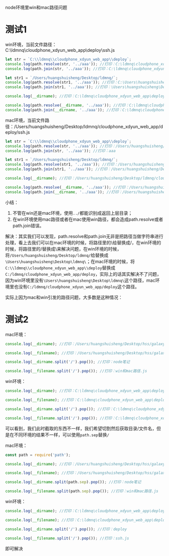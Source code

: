 node环境里win和mac路径问题

# 测试1

win环境，当前文件路径：C:\ldmnq\cloudphone_xdyun_web_app\deploy\ssh.js

```js
let str = `C:\\ldmnq\\cloudphone_xdyun_web_app\\deploy`;
console.log(path.resolve(str, '../aaa')); //打印：C:\ldmnq\cloudphone_xdyun_web_app\aaa
console.log(path.join(str, '../aaa')); //打印：C:\ldmnq\cloudphone_xdyun_web_app\aaa

let str1 = `/Users/huangshuisheng/Desktop/ldmnq/`;
console.log(path.resolve(str1, '../aaa')); //打印：C:\Users\huangshuisheng\Desktop\aaa
console.log(path.join(str1, '../aaa')); //打印：\Users\huangshuisheng\Desktop\aaa

console.log(__dirname); //打印：C:\ldmnq\cloudphone_xdyun_web_app\deploy

console.log(path.resolve(__dirname, '../aaa')); //打印：C:\ldmnq\cloudphone_xdyun_web_app\aaa
console.log(path.join(__dirname, '../aaa')); //打印：C:\ldmnq\cloudphone_xdyun_web_app\aaa
```

mac环境，当前文件路径：/Users/huangshuisheng/Desktop/ldmnq/cloudphone_xdyun_web_app/deploy/ssh.js

```js
let str = `C:\\ldmnq\\cloudphone_xdyun_web_app\\deploy`;
console.log(path.resolve(str, '../aaa')); //打印：/Users/huangshuisheng/Desktop/ldmnq/cloudphone_xdyun_web_app/aaa
console.log(path.join(str, '../aaa')); //打印：aaa

let str1 = `/Users/huangshuisheng/Desktop/ldmnq/`;
console.log(path.resolve(str1, '../aaa')); //打印：/Users/huangshuisheng/Desktop/aaa
console.log(path.join(str1, '../aaa')); //打印：/Users/huangshuisheng/Desktop/aaa

console.log(__dirname); //打印：/Users/huangshuisheng/Desktop/ldmnq/cloudphone_xdyun_web_app/deploy

console.log(path.resolve(__dirname, '../aaa')); //打印：/Users/huangshuisheng/Desktop/ldmnq/cloudphone_xdyun_web_app/aaa
console.log(path.join(__dirname, '../aaa')); //打印：/Users/huangshuisheng/Desktop/ldmnq/cloudphone_xdyun_web_app/aaa

```

小结：

1. 不管在win还是mac环境，使用`../`都能识别成返回上层目录；
2. 在win环境使用mac路径或者在mac使用win路径，都会造成path.resolve或者path.join错误。

解决：其实我们可以发现，path.resolve和path.join无非是把路径当做字符串进行处理，看上去我们可以在mac环境的时候，将路径里的\给替换成/，在win环境的时候，将路径里的/替换成\来解决问题，在win环境的时候，将`/Users/huangshuisheng/Desktop/ldmnq/`给替换成`\Users\huangshuisheng\Desktop\ldmnq\`；在mac环境的时候，将`C:\\ldmnq\\cloudphone_xdyun_web_app\\deploy`替换成`C:/ldmnq/cloudphone_xdyun_web_app/deploy`，实际上的话其实解决不了问题，因为win环境里没有`\Users\huangshuisheng\Desktop\ldmnq\`这个路径，mac环境里也没有`C:/ldmnq/cloudphone_xdyun_web_app/deploy`这个路径。

实际上因为mac和win引发的路径问题，大多数是这种情况：

# 测试2

mac环境：

```js
console.log(__dirname); //打印：/Users/huangshuisheng/Desktop/hss/galaxy-s10/study-books/node笔记

console.log(__filename); //打印：/Users/huangshuisheng/Desktop/hss/galaxy-s10/study-books/node笔记/win和mac路径.js

console.log(__dirname.split('/').pop()); //打印：node笔记

console.log(__filename.split('/').pop()); //打印：win和mac路径.js
```

win环境：

```js
console.log(__dirname); //打印：C:\ldmnq\cloudphone_xdyun_web_app\deploy

console.log(__filename); //打印：C:\ldmnq\cloudphone_xdyun_web_app\deploy\ssh.js

console.log(__dirname.split('/').pop()); //打印：C:\ldmnq\cloudphone_xdyun_web_app\deploy

console.log(__filename.split('/').pop()); //打印：C:\ldmnq\cloudphone_xdyun_web_app\deploy\ssh.js
```

可以看到，我们此时截取的东西不一样，我们希望切割然后获取目录/文件名，但是在不同环境的结果不一样，可以使用`path.sep`替换`/`

mac环境：

```js
const path = require('path');

console.log(__dirname); //打印：/Users/huangshuisheng/Desktop/hss/galaxy-s10/study-books/node笔记

console.log(__filename); //打印：/Users/huangshuisheng/Desktop/hss/galaxy-s10/study-books/node笔记/win和mac路径.js

console.log(__dirname.split(path.sep).pop()); //打印：node笔记

console.log(__filename.split(path.sep).pop()); //打印：win和mac路径.js
```

win环境：

```js
console.log(__dirname); //打印：C:\ldmnq\cloudphone_xdyun_web_app\deploy

console.log(__filename); //打印：C:\ldmnq\cloudphone_xdyun_web_app\deploy\ssh.js

console.log(__dirname.split('/').pop()); //打印：deploy

console.log(__filename.split('/').pop()); //打印：ssh.js
```

即可解决
